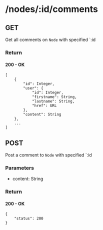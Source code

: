 # /nodes/:id/comments



## GET
Get all comments on `Node` with specified `:id
### Return

#### 200 - OK
	[
		{
			"id": Integer,
			"user": {
				"id": Integer,
				"firstname": String,
				"lastname": String,
				"href": URL
			},
			"content": String
		},
		...
	]





## POST
Post a comment to `Node` with specified `:id

### Parameters
* content: String


### Return

#### 200 - OK

	{
		"status": 200
	}